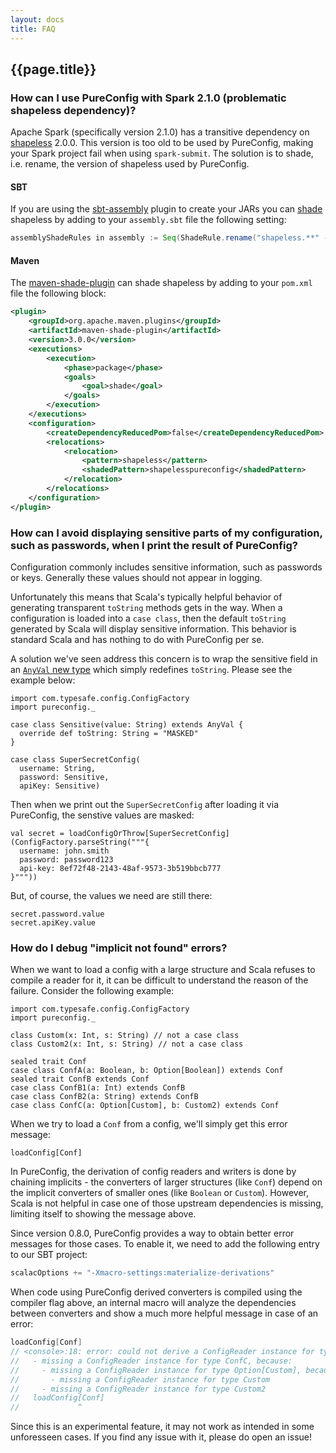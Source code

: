 ```yaml
---
layout: docs
title: FAQ
---
```


## {{page.title}}

### How can I use PureConfig with Spark 2.1.0 (problematic shapeless dependency)?

Apache Spark (specifically version 2.1.0) has a transitive dependency
on [shapeless](https://github.com/milessabin/shapeless) 2.0.0. This version is
too old to be used by PureConfig, making your Spark project fail when using
`spark-submit`. The solution is to shade, i.e. rename, the version of shapeless
used by PureConfig.

#### SBT

If you are using the [sbt-assembly](https://github.com/sbt/sbt-assembly) plugin
to create your JARs you
can [shade](https://github.com/sbt/sbt-assembly#shading) shapeless by
adding to your `assembly.sbt` file the following setting:

```scala
assemblyShadeRules in assembly := Seq(ShadeRule.rename("shapeless.**" -> "new_shapeless.@1").inAll)
```

#### Maven

The [maven-shade-plugin](https://maven.apache.org/plugins/maven-shade-plugin/)
can shade shapeless by adding to your `pom.xml` file the following block:

```xml
<plugin>
    <groupId>org.apache.maven.plugins</groupId>
    <artifactId>maven-shade-plugin</artifactId>
    <version>3.0.0</version>
    <executions>
        <execution>
            <phase>package</phase>
            <goals>
                <goal>shade</goal>
            </goals>
        </execution>
    </executions>
    <configuration>
        <createDependencyReducedPom>false</createDependencyReducedPom>
        <relocations>
            <relocation>
                <pattern>shapeless</pattern>
                <shadedPattern>shapelesspureconfig</shadedPattern>
            </relocation>
        </relocations>
    </configuration>
</plugin>
```

### How can I avoid displaying sensitive parts of my configuration, such as passwords, when I print the result of PureConfig?

Configuration commonly includes sensitive information, such as passwords or keys. Generally these values should not appear in logging.

Unfortunately this means that Scala's typically helpful behavior of generating transparent `toString` methods gets in the way. When a configuration is loaded into a `case class`, then the default `toString` generated by Scala will display sensitive information. This behavior is standard Scala and has nothing to do with PureConfig per se.

A solution we've seen address this concern is to wrap the sensitive field in an [`AnyVal` new type](https://docs.scala-lang.org/overviews/core/value-classes.html) which simply redefines `toString`. Please see the example below:

```tut:silent
import com.typesafe.config.ConfigFactory
import pureconfig._

case class Sensitive(value: String) extends AnyVal {
  override def toString: String = "MASKED"
}

case class SuperSecretConfig(
  username: String,
  password: Sensitive,
  apiKey: Sensitive)
```

Then when we print out the `SuperSecretConfig` after loading it via PureConfig, the senstive values are masked:

```tut:book
val secret = loadConfigOrThrow[SuperSecretConfig](ConfigFactory.parseString("""{
  username: john.smith
  password: password123
  api-key: 8ef72f48-2143-48af-9573-3b519bbcb777
}"""))
```

But, of course, the values we need are still there:

```tut:book
secret.password.value 
secret.apiKey.value
``` 

### How do I debug "implicit not found" errors?

When we want to load a config with a large structure and Scala refuses to compile a reader for it, it can be difficult
to understand the reason of the failure. Consider the following example:

```tut:silent:reset
import com.typesafe.config.ConfigFactory
import pureconfig._

class Custom(x: Int, s: String) // not a case class
class Custom2(x: Int, s: String) // not a case class

sealed trait Conf
case class ConfA(a: Boolean, b: Option[Boolean]) extends Conf
sealed trait ConfB extends Conf
case class ConfB1(a: Int) extends ConfB
case class ConfB2(a: String) extends ConfB
case class ConfC(a: Option[Custom], b: Custom2) extends Conf
```

When we try to load a `Conf` from a config, we'll simply get this error message:

```tut:book:fail
loadConfig[Conf]
```

In PureConfig, the derivation of config readers and writers is done by chaining implicits - the converters of larger
structures (like `Conf`) depend on the implicit converters of smaller ones (like `Boolean` or `Custom`). However, Scala
is not helpful in case one of those upstream dependencies is missing, limiting itself to showing the message above.

Since version 0.8.0, PureConfig provides a way to obtain better error messages for those cases. To enable it, we need to
add the following entry to our SBT project:

```scala
scalacOptions += "-Xmacro-settings:materialize-derivations"
```

When code using PureConfig derived converters is compiled using the compiler flag above, an internal macro will analyze
the dependencies between converters and show a much more helpful message in case of an error:

```scala
loadConfig[Conf]
// <console>:18: error: could not derive a ConfigReader instance for type Conf, because:
//   - missing a ConfigReader instance for type ConfC, because:
//     - missing a ConfigReader instance for type Option[Custom], because:
//       - missing a ConfigReader instance for type Custom
//     - missing a ConfigReader instance for type Custom2
//   loadConfig[Conf]
//             ^
```

Since this is an experimental feature, it may not work as intended in some unforesseen cases. If you find any issue with
it, please do open an issue!
